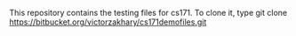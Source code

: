 This repository contains the testing files for cs171. To clone it, type git clone https://bitbucket.org/victorzakhary/cs171demofiles.git